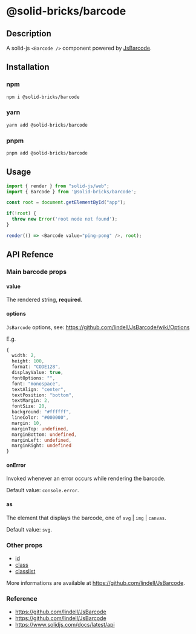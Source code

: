 # @solid-bricks/barcode

## Description

A solid-js `<Barcode />` component powered by [JsBarcode](https://github.com/lindell/JsBarcode).

## Installation

### npm

```bash
npm i @solid-bricks/barcode
```

### yarn

```bash
yarn add @solid-bricks/barcode
```

### pnpm

```bash
pnpm add @solid-bricks/barcode
```

## Usage

```ts
import { render } from "solid-js/web";
import { Barcode } from '@solid-bricks/barcode';

const root = document.getElementById("app");

if(!root) {
  throw new Error('root node not found');
}

render(() => <Barcode value="ping-pong" />, root);
```

## API Refence

### Main barcode props

#### value

The rendered string, **required**.

#### options

`JsBarcode` options, see: https://github.com/lindell/JsBarcode/wiki/Options

E.g.

```ts
{
  width: 2,
  height: 100,
  format: "CODE128",
  displayValue: true,
  fontOptions: "",
  font: "monospace",
  textAlign: "center",
  textPosition: "bottom",
  textMargin: 2,
  fontSize: 20,
  background: "#ffffff",
  lineColor: "#000000",
  margin: 10,
  marginTop: undefined,
  marginBottom: undefined,
  marginLeft: undefined,
  marginRight: undefined
}
```


#### onError

Invoked whenever an error occurs while rendering the barcode.

Default value: `console.error`.


#### as

The element that displays the barcode, one of `svg` | `img` | `canvas`.

Default value: `svg`.

### Other props

- [id](https://developer.mozilla.org/en-US/docs/Web/API/Element/id)
- [class](https://developer.mozilla.org/en-US/docs/Web/HTML/Global_attributes/class)
- [classlist](https://www.solidjs.com/docs/latest/api#classlist)


More informations are available at https://github.com/lindell/JsBarcode.

### Reference

- https://github.com/lindell/JsBarcode
- https://github.com/lindell/JsBarcode
- https://www.solidjs.com/docs/latest/api
